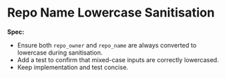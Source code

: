 # Repo Name Lowercase Sanitisation

**Spec:**
- Ensure both `repo_owner` and `repo_name` are always converted to lowercase during sanitisation.
- Add a test to confirm that mixed-case inputs are correctly lowercased.
- Keep implementation and test concise.
